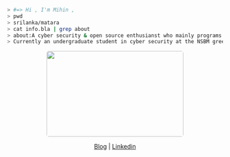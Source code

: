 
````bash
> #=> Hi , I'm Mihin , 
> pwd 
> srilanka/matara
> cat info.bla | grep about
> about:A cyber security & open source enthusianst who mainly programs in C++ and recently ventured out into Rust
> Currently an undergraduate student in cyber security at the NSBM green university.
````
<p align="center">
  <img src = "https://media4.giphy.com/media/hq7O4BvUNmjLicWaST/giphy.gif?cid=ecf05e47pxsc80ubn0smax3q06ty9yb6z1l4bznk61o1gyf1&rid=giphy.gif&ct=g" width = "320" height = "200" style="border-radius:5px;">
</p>
  <p align="center">
    <a href="https://www.mihinnimnaka.com">Blog</a> |
    <a href="www.linkedin.com/in/mihin-nimnaka">Linkedin</a>
    </p>








